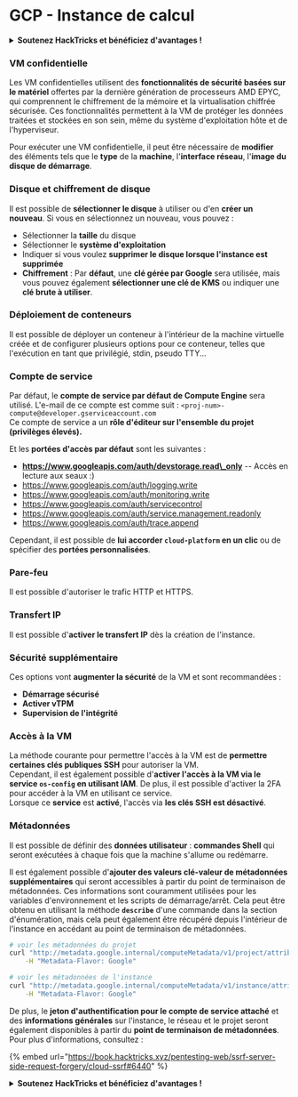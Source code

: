 # GCP - Instance de calcul

<details>

<summary><strong>Soutenez HackTricks et bénéficiez d'avantages !</strong></summary>

* Si vous souhaitez voir votre **entreprise annoncée dans HackTricks** ou si vous souhaitez accéder à la **dernière version de PEASS ou télécharger HackTricks en PDF**, consultez les [**PLANS D'ABONNEMENT**](https://github.com/sponsors/carlospolop) !
* Obtenez le [**swag officiel PEASS & HackTricks**](https://peass.creator-spring.com)
* Découvrez [**The PEASS Family**](https://opensea.io/collection/the-peass-family), notre collection d'[**NFTs**](https://opensea.io/collection/the-peass-family) exclusifs
* **Rejoignez** 💬 [**le groupe Discord**](https://discord.gg/hRep4RUj7f) ou le [**groupe Telegram**](https://t.me/peass) ou **suivez** moi sur **Twitter** 🐦 [**@carlospolopm**](https://twitter.com/carlospolopm).
* **Partagez vos astuces de piratage en soumettant des PR aux** [**HackTricks**](https://github.com/carlospolop/hacktricks) et [**HackTricks Cloud**](https://github.com/carlospolop/hacktricks-cloud) **dépôts Github.**

</details>

### VM confidentielle

Les VM confidentielles utilisent des **fonctionnalités de sécurité basées sur le matériel** offertes par la dernière génération de processeurs AMD EPYC, qui comprennent le chiffrement de la mémoire et la virtualisation chiffrée sécurisée. Ces fonctionnalités permettent à la VM de protéger les données traitées et stockées en son sein, même du système d'exploitation hôte et de l'hyperviseur.

Pour exécuter une VM confidentielle, il peut être nécessaire de **modifier** des éléments tels que le **type** de la **machine**, l'**interface réseau**, l'**image du disque de démarrage**.

### Disque et chiffrement de disque

Il est possible de **sélectionner le disque** à utiliser ou d'en **créer un nouveau**. Si vous en sélectionnez un nouveau, vous pouvez :

* Sélectionner la **taille** du disque
* Sélectionner le **système d'exploitation**
* Indiquer si vous voulez **supprimer le disque lorsque l'instance est supprimée**
* **Chiffrement** : Par **défaut**, une **clé gérée par Google** sera utilisée, mais vous pouvez également **sélectionner une clé de KMS** ou indiquer une **clé brute à utiliser**.

### Déploiement de conteneurs

Il est possible de déployer un conteneur à l'intérieur de la machine virtuelle créée et de configurer plusieurs options pour ce conteneur, telles que l'exécution en tant que privilégié, stdin, pseudo TTY...

### Compte de service

Par défaut, le **compte de service par défaut de Compute Engine** sera utilisé. L'e-mail de ce compte est comme suit : `<proj-num>-compute@developer.gserviceaccount.com`\
Ce compte de service a un **rôle d'éditeur sur l'ensemble du projet (privilèges élevés).**

Et les **portées d'accès par défaut** sont les suivantes :

* **https://www.googleapis.com/auth/devstorage.read\_only** -- Accès en lecture aux seaux :)
* https://www.googleapis.com/auth/logging.write
* https://www.googleapis.com/auth/monitoring.write
* https://www.googleapis.com/auth/servicecontrol
* https://www.googleapis.com/auth/service.management.readonly
* https://www.googleapis.com/auth/trace.append

Cependant, il est possible de **lui accorder `cloud-platform` en un clic** ou de spécifier des **portées personnalisées**.

### Pare-feu

Il est possible d'autoriser le trafic HTTP et HTTPS.

### Transfert IP

Il est possible d'**activer le transfert IP** dès la création de l'instance.

### Sécurité supplémentaire

Ces options vont **augmenter la sécurité** de la VM et sont recommandées :

* **Démarrage sécurisé**
* **Activer vTPM**
* **Supervision de l'intégrité**

### Accès à la VM

La méthode courante pour permettre l'accès à la VM est de **permettre certaines clés publiques SSH** pour autoriser la VM.\
Cependant, il est également possible d'**activer l'accès à la VM via le service `os-config` en utilisant IAM**. De plus, il est possible d'activer la 2FA pour accéder à la VM en utilisant ce service.\
Lorsque ce **service** est **activé**, l'accès via **les clés SSH est désactivé**.

### Métadonnées

Il est possible de définir des **données utilisateur** : **commandes Shell** qui seront exécutées à chaque fois que la machine s'allume ou redémarre.

Il est également possible d'**ajouter des valeurs clé-valeur de métadonnées supplémentaires** qui seront accessibles à partir du point de terminaison de métadonnées. Ces informations sont couramment utilisées pour les variables d'environnement et les scripts de démarrage/arrêt. Cela peut être obtenu en utilisant la méthode **`describe`** d'une commande dans la section d'énumération, mais cela peut également être récupéré depuis l'intérieur de l'instance en accédant au point de terminaison de métadonnées.

```bash
# voir les métadonnées du projet
curl "http://metadata.google.internal/computeMetadata/v1/project/attributes/?recursive=true&alt=text" \
    -H "Metadata-Flavor: Google"

# voir les métadonnées de l'instance
curl "http://metadata.google.internal/computeMetadata/v1/instance/attributes/?recursive=true&alt=text" \
    -H "Metadata-Flavor: Google"
```

De plus, le **jeton d'authentification pour le compte de service attaché** et des **informations générales** sur l'instance, le réseau et le projet seront également disponibles à partir du **point de terminaison de métadonnées**. Pour plus d'informations, consultez :&#x20;

{% embed url="https://book.hacktricks.xyz/pentesting-web/ssrf-server-side-request-forgery/cloud-ssrf#6440" %}

<details>

<summary><strong>Soutenez HackTricks et bénéficiez d'avantages !</strong></summary>

* Si vous souhaitez voir votre **entreprise annoncée dans HackTricks** ou si vous souhaitez accéder à la **dernière version de PEASS ou télécharger HackTricks en PDF**, consultez les [**PLANS D'ABONNEMENT**](https://github.com/sponsors/carlospolop) !
* Obtenez le [**swag officiel PEASS & HackTricks**](https://peass.creator-spring.com)
* Découvrez [**The PEASS Family**](https://opensea.io/collection/the-peass-family), notre collection d'[**NFTs**](https://opensea.io/collection/the-peass-family) exclusifs
* **Rejoignez** 💬 [**le groupe Discord**](https://discord.gg/hRep4RUj7f) ou le [**groupe Telegram**](https://t.me/peass) ou **suivez** moi sur **Twitter** 🐦 [**@carlospolopm**](https://twitter.com/carlospolopm).
* **Partagez vos astuces de piratage en soumettant des PR aux** [**HackTricks**](https://github.com/carlospolop/hacktricks) et [**HackTricks Cloud**](https://github.com/carlospolop/hacktricks-cloud) **dépôts Github.**

</details>